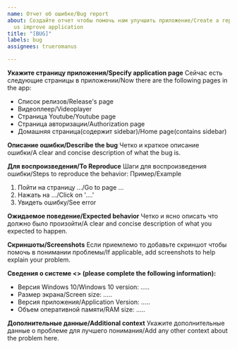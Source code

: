 ```yaml
---
name: Отчет об ошибке/Bug report
about: Создайте отчет чтобы помочь нам улучшить приложение/Create a report to help
  us improve application
title: "[BUG]"
labels: bug
assignees: trueromanus

---
```


**Укажите страницу приложения/Specify application page**
Сейчас есть следующие страницы в приложении/Now there are the following pages in the app:
- Список релизов/Release's page
- Видеоплеер/Videoplayer
- Страница Youtube/Youtube page
- Страница авторизации/Authorization page
- Домашняя страница(содержит sidebar)/Home page(contains sidebar)

**Описание ошибки/Describe the bug**
Четко и краткое описание ошибки/A clear and concise description of what the bug is.

**Для воспроизведения/To Reproduce**
Шаги для воспроизведения ошибки/Steps to reproduce the behavior:
Пример/Example
1. Пойти на страницу .../Go to page ...
2. Нажать на .../Click on '....'
4. Увидеть ошибку/See error

**Ожидаемое поведение/Expected behavior**
Четко и ясно описать что должно было произойти/A clear and concise description of what you expected to happen.

**Скриншоты/Screenshots**
Если приемлемо то добавьте скриншот чтобы помочь в понимании проблемы/If applicable, add screenshots to help explain your problem.

**Сведения о системе <> (please complete the following information):**
 - Версия Windows 10/Windows 10 version: .....
 - Размер экрана/Screen size: .....
 - Версия приложения/Application Version: .....
- Объем оперативной памяти/RAM size: .....

**Дополнительные данные/Additional context**
Укажите дополнительные данные о проблеме для лучшего понимания/Add any other context about the problem here.
